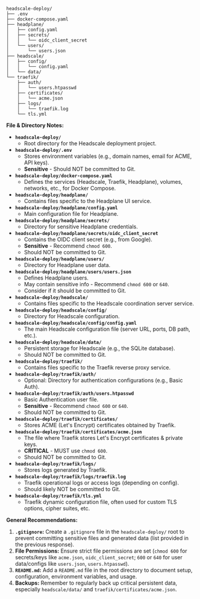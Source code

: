 ```text
headscale-deploy/
├── .env
├── docker-compose.yaml
├── headplane/
│   ├── config.yaml
│   ├── secrets/
│   │   └── oidc_client_secret
│   └── users/
│       └── users.json
├── headscale/
│   ├── config/
│   │   └── config.yaml
│   └── data/
└── traefik/
    ├── auth/
    │   └── users.htpasswd
    ├── certificates/
    │   └── acme.json
    ├── logs/
    │   └── traefik.log
    └── tls.yml
```
**File & Directory Notes:**

* **`headscale-deploy/`**
    * Root directory for the Headscale deployment project.
* **`headscale-deploy/.env`**
    * Stores environment variables (e.g., domain names, email for ACME, API keys).
    * **Sensitive** - Should NOT be committed to Git.
* **`headscale-deploy/docker-compose.yaml`**
    * Defines the services (Headscale, Traefik, Headplane), volumes, networks, etc., for Docker Compose.
* **`headscale-deploy/headplane/`**
    * Contains files specific to the Headplane UI service.
* **`headscale-deploy/headplane/config.yaml`**
    * Main configuration file for Headplane.
* **`headscale-deploy/headplane/secrets/`**
    * Directory for sensitive Headplane credentials.
* **`headscale-deploy/headplane/secrets/oidc_client_secret`**
    * Contains the OIDC client secret (e.g., from Google).
    * **Sensitive** - Recommend `chmod 600`.
    * Should NOT be committed to Git.
* **`headscale-deploy/headplane/users/`**
    * Directory for Headplane user data.
* **`headscale-deploy/headplane/users/users.json`**
    * Defines Headplane users.
    * May contain sensitive info - Recommend `chmod 600` or `640`.
    * Consider if it should be committed to Git.
* **`headscale-deploy/headscale/`**
    * Contains files specific to the Headscale coordination server service.
* **`headscale-deploy/headscale/config/`**
    * Directory for Headscale configuration.
* **`headscale-deploy/headscale/config/config.yaml`**
    * The main Headscale configuration file (server URL, ports, DB path, etc.).
* **`headscale-deploy/headscale/data/`**
    * Persistent storage for Headscale (e.g., the SQLite database).
    * Should NOT be committed to Git.
* **`headscale-deploy/traefik/`**
    * Contains files specific to the Traefik reverse proxy service.
* **`headscale-deploy/traefik/auth/`**
    * Optional: Directory for authentication configurations (e.g., Basic Auth).
* **`headscale-deploy/traefik/auth/users.htpasswd`**
    * Basic Authentication user file.
    * **Sensitive** - Recommend `chmod 600` or `640`.
    * Should NOT be committed to Git.
* **`headscale-deploy/traefik/certificates/`**
    * Stores ACME (Let's Encrypt) certificates obtained by Traefik.
* **`headscale-deploy/traefik/certificates/acme.json`**
    * The file where Traefik stores Let's Encrypt certificates & private keys.
    * **CRITICAL** - MUST use `chmod 600`.
    * Should NOT be committed to Git.
* **`headscale-deploy/traefik/logs/`**
    * Stores logs generated by Traefik.
* **`headscale-deploy/traefik/logs/traefik.log`**
    * Traefik operational logs or access logs (depending on config).
    * Should likely NOT be committed to Git.
* **`headscale-deploy/traefik/tls.yml`**
    * Traefik dynamic configuration file, often used for custom TLS options, cipher suites, etc.

**General Recommendations:**

1.  **`.gitignore`:** Create a `.gitignore` file in the `headscale-deploy/` root to prevent committing sensitive files and generated data (list provided in the previous response).
2.  **File Permissions:** Ensure strict file permissions are set (`chmod 600` for secrets/keys like `acme.json`, `oidc_client_secret`; `600` or `640` for user data/configs like `users.json`, `users.htpasswd`).
3.  **`README.md`:** Add a `README.md` file in the root directory to document setup, configuration, environment variables, and usage.
4.  **Backups:** Remember to regularly back up critical persistent data, especially `headscale/data/` and `traefik/certificates/acme.json`.
